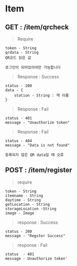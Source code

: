 # Item
## GET : /item/qrcheck
> Require
 ```
 token - String
 qrdata - String
 QR코드 읽은 값

로그인이 되어있어야만 가능합니다
 ```

>Response : Success
```
status - 200
data - {
	station - String : 역 이름
}
```

>Response : Fail
```
status - 401
message - "Unauthorize token"
```

>Response : Fail
```
status - 404
message - "Data is not found"

등록되지 않은 QR data일 때 오류
```

## POST : /item/register

> require
```
token - String
itemname - String
daytime - String
getLocation - String
storageLocation -String
image - Image
```
>response : Success
```
status - 200
message - "Regster Success"
```
>response : Fail
```
status  - 401
message - Unauthorize token'
```